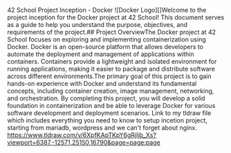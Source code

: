42 School Project Inception - Docker
![Docker Logo][]Welcome to the project inception for the Docker project at 42 School! This document serves as a guide to help you understand the purpose, objectives, and requirements of the project.## Project OverviewThe Docker project at 42 School focuses on exploring and implementing containerization using Docker. Docker is an open-source platform that allows developers to automate the deployment and management of applications within containers. Containers provide a lightweight and isolated environment for running applications, making it easier to package and distribute software across different environments.The primary goal of this project is to gain hands-on experience with Docker and understand its fundamental concepts, including container creation, image management, networking, and orchestration. By completing this project, you will develop a solid foundation in containerization and be able to leverage Docker for various software development and deployment scenarios.
Link to my tldraw file which includes everything you need to know to setup incetion project, starting from mariadb, wordpress and we can't forget about nginx.
https://www.tldraw.com/v/6XpfKApTKpY6gRjIjb_Xs?viewport=6387,-12571,25150,16790&page=page:page
